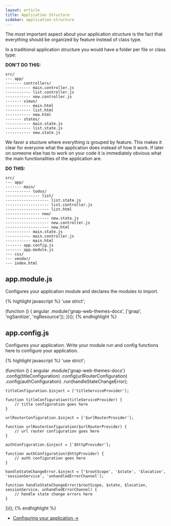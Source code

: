 ```yaml
---
layout: article
title: Application Structure
sidebar: application-structure
---
```


The most important aspect about your application structure is the fact that everything should be organized by feature instead of class type.

In a traditional application structure you would have a folder per file or class type:

**DON'T DO THIS:**

    src/
    --- app/
    ------- controllers/
    ----------- main.controller.js
    ----------- list.controller.js
    ----------- new.controller.js
    ------- views/
    ----------- main.html
    ----------- list.html
    ----------- new.html
    ------- states/
    ----------- main.state.js
    ----------- list.state.js
    ----------- new.state.js

We favor a stucture where everything is grouped by feature. This makes it clear for everyone what the application does instead of how it work. If later on someone else has to work on your code it is immediately obvious what the main functionalities of the application are.

**DO THIS:**
    
    src/
    --- app/
    ------- main/
    ----------- todos/
    --------------- list/
    ------------------- list.state.js
    ------------------- list.controller.js
    ------------------- list.html
    --------------- new/
    ------------------- new.state.js
    ------------------- new.controller.js
    ------------------- new.html
    ----------- main.state.js
    ----------- main.controller.js
    ----------- main.html
    ------- app.config.js
    ------- app.module.js
    --- css/
    --- vendor/
    --- index.html

## app.module.js

Configures your application module and declares the modules to import.

{% highlight javascript %}
'use strict';

(function () {
    angular
        .module('gnap-web-themes-docs', 
                ['gnap',
                 'ngSanitize',
                 'ngResource']);
})();
{% endhighlight %}

## app.config.js

Configures your application. Write your module run and config functions here to configure your application.

{% highlight javascript %}
'use strict';

(function () {
    angular
        .module('gnap-web-themes-docs')
        .config(titleConfiguration)
        .config(urlRouterConfiguration)
        .config(authConfiguration)
        .run(handleStateChangeError);

    titleConfiguration.$inject = ['titleServiceProvider'];

    function titleConfiguration(titleServiceProvider) {
        // title configuration goes here
    }

    urlRouterConfiguration.$inject = ['$urlRouterProvider'];

    function urlRouterConfiguration($urlRouterProvider) {
        // url router configuration goes here
    }

    authConfiguration.$inject = ['$httpProvider'];

    function authConfiguration($httpProvider) {
        // auth configuration goes here
    }

    handleStateChangeError.$inject = ['$rootScope', '$state', '$location', 'sessionService', 'unhandledErrorChannel'];

    function handleStateChangeError($rootScope, $state, $location, sessionService, unhandledErrorChannel) {
        // handle state change errors here
    }
})();
{% endhighlight %}


<nav>
  <ul class="pager">
    <li class="next"><a href="{{ "configuring-your-application" | prepend: site.baseurl }}">Configuring your application <span aria-hidden="true">&rarr;</span></a></li>
  </ul>
</nav>